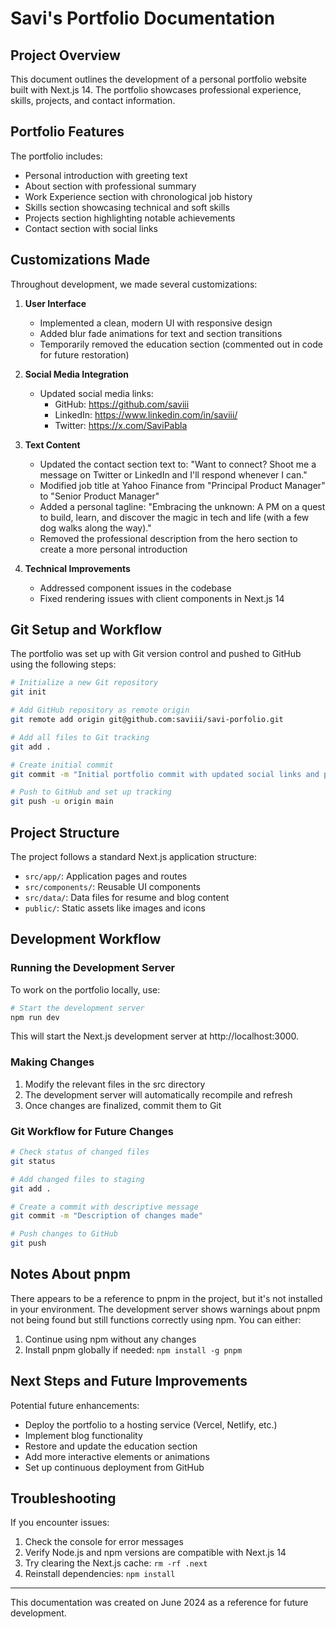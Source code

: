 # Savi's Portfolio Documentation

## Project Overview

This document outlines the development of a personal portfolio website built with Next.js 14. The portfolio showcases professional experience, skills, projects, and contact information.

## Portfolio Features

The portfolio includes:
- Personal introduction with greeting text
- About section with professional summary
- Work Experience section with chronological job history
- Skills section showcasing technical and soft skills
- Projects section highlighting notable achievements
- Contact section with social links

## Customizations Made

Throughout development, we made several customizations:

1. **User Interface**
   - Implemented a clean, modern UI with responsive design
   - Added blur fade animations for text and section transitions
   - Temporarily removed the education section (commented out in code for future restoration)

2. **Social Media Integration**
   - Updated social media links:
     - GitHub: https://github.com/saviii
     - LinkedIn: https://www.linkedin.com/in/saviii/
     - Twitter: https://x.com/SaviPabla

3. **Text Content**
   - Updated the contact section text to: "Want to connect? Shoot me a message on Twitter or LinkedIn and I'll respond whenever I can."
   - Modified job title at Yahoo Finance from "Principal Product Manager" to "Senior Product Manager"
   - Added a personal tagline: "Embracing the unknown: A PM on a quest to build, learn, and discover the magic in tech and life (with a few dog walks along the way)."
   - Removed the professional description from the hero section to create a more personal introduction

4. **Technical Improvements**
   - Addressed component issues in the codebase
   - Fixed rendering issues with client components in Next.js 14

## Git Setup and Workflow

The portfolio was set up with Git version control and pushed to GitHub using the following steps:

```bash
# Initialize a new Git repository
git init

# Add GitHub repository as remote origin
git remote add origin git@github.com:saviii/savi-porfolio.git

# Add all files to Git tracking
git add .

# Create initial commit
git commit -m "Initial portfolio commit with updated social links and personal introduction"

# Push to GitHub and set up tracking
git push -u origin main
```

## Project Structure

The project follows a standard Next.js application structure:

- `src/app/`: Application pages and routes
- `src/components/`: Reusable UI components
- `src/data/`: Data files for resume and blog content
- `public/`: Static assets like images and icons

## Development Workflow

### Running the Development Server

To work on the portfolio locally, use:

```bash
# Start the development server
npm run dev
```

This will start the Next.js development server at http://localhost:3000.

### Making Changes

1. Modify the relevant files in the src directory
2. The development server will automatically recompile and refresh
3. Once changes are finalized, commit them to Git

### Git Workflow for Future Changes

```bash
# Check status of changed files
git status

# Add changed files to staging
git add .

# Create a commit with descriptive message
git commit -m "Description of changes made"

# Push changes to GitHub
git push
```

## Notes About pnpm

There appears to be a reference to pnpm in the project, but it's not installed in your environment. The development server shows warnings about pnpm not being found but still functions correctly using npm. You can either:

1. Continue using npm without any changes
2. Install pnpm globally if needed: `npm install -g pnpm`

## Next Steps and Future Improvements

Potential future enhancements:
- Deploy the portfolio to a hosting service (Vercel, Netlify, etc.)
- Implement blog functionality
- Restore and update the education section
- Add more interactive elements or animations
- Set up continuous deployment from GitHub

## Troubleshooting

If you encounter issues:
1. Check the console for error messages
2. Verify Node.js and npm versions are compatible with Next.js 14
3. Try clearing the Next.js cache: `rm -rf .next`
4. Reinstall dependencies: `npm install`

---

This documentation was created on June 2024 as a reference for future development. 